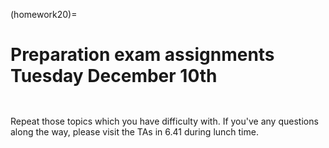 (homework20)=
# Preparation exam assignments Tuesday December 10th


```{include} ../../exam_continuum.md
```

```{include} ../../exam_buckling.md
```

Repeat those topics which you have difficulty with. If you've any questions along the way, please visit the TAs in 6.41 during lunch time.